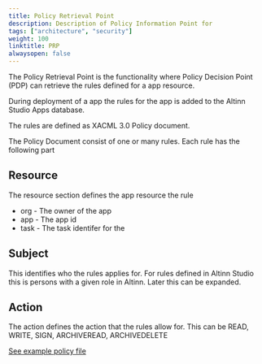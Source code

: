 ```yaml
---
title: Policy Retrieval Point
description: Description of Policy Information Point for 
tags: ["architecture", "security"]
weight: 100
linktitle: PRP
alwaysopen: false
---
```


The Policy Retrieval Point is the functionality where Policy Decision Point (PDP) can retrieve 
the rules defined for a app resource.

During deployment of a app the rules for the app is added to the Altinn Studio Apps 
database.

The rules are defined as XACML 3.0 Policy document. 

The Policy Document consist of one or many rules. 
Each rule has the following part

## Resource
The resource section defines the app resource the rule
 - org - The owner of the app
 - app - The app id
 - task - The task identifer for the

## Subject
This identifies who the rules applies for. For rules defined in Altinn Studio
this is persons with a given role in Altinn. Later this can be expanded. 

## Action
The action defines the action that the rules allow for.
This can be READ, WRITE, SIGN, ARCHIVEREAD, ARCHIVEDELETE 

[See example policy file](AuthoirzationRulesSample.xml)










